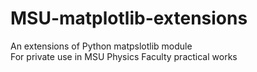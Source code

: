 # MSU-matplotlib-extensions
An extensions of Python matpslotlib module  
For private use in MSU Physics Faculty practical works
